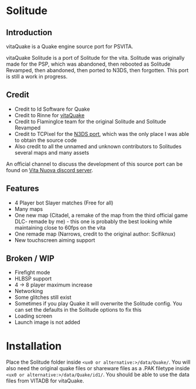 # Solitude
## Introduction
vitaQuake is a Quake engine source port for PSVITA.

vitaQuake Solitude is a port of Solitude for the vita. Solitude was originally made for the PSP, which was abandoned, then rebooted as Solitude Revamped, then abandoned, then ported to N3DS, then forgotten. This port is still a work in progress.

## Credit
- Credit to Id Software for Quake
- Credit to Rinne for [vitaQuake](https://github.com/Rinnegatamante/vitaQuake)
- Credit to FlamingIce team for the original Solitude and Solitude Revamped
- Credit to TCPixel for the [N3DS port](https://github.com/CollinScripter/Revamped3DS), which was the only place I was able to obtain the source code
- Also credit to all the unnamed and unknown contributors to Solitudes several maps and many assets

An official channel to discuss the development of this source port can be found on [Vita Nuova discord server](https://discord.gg/PyCaBx9).

## Features
- 4 Player bot Slayer matches (Free for all)
- Many maps
 - One new map (Citadel, a remake of the map from the third official game DLC- remade by me) - this one is probably the best looking while maintaining close to 60fps on the vita
 - One remade map (Narrows, credit to the original author: Scifiknux)
- New touchscreen aiming support

## Broken / WIP
- Firefight mode
- HLBSP support
- 4 -> 8 player maximum increase
- Networking
- Some glitches still exist
- Sometimes if you play Quake it will overwrite the Solitude config. You can set the defaults in the Solitude options to fix this
- Loading screen
- Launch image is not added

# Installation

Place the Solitude folder inside ```<ux0 or alternative:>/data/Quake/```. You will also need the original quake files or shareware files as a .PAK filetype inside ```<ux0 or alternative:>/data/Quake/id1/```. You should be able to use the data files from VITADB for vitaQuake.
